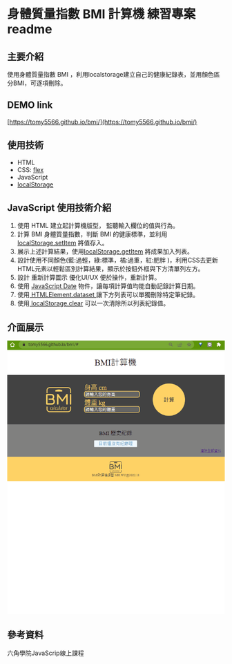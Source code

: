 # 身體質量指數 BMI 計算機 練習專案 readme

## 主要介紹
使用身體質量指數 BMI ，利用localstorage建立自己的健康紀錄表，並用顏色區分BMI，可逐項刪除。

## DEMO link
[https://tomy5566.github.io/bmi/](https://tomy5566.github.io/bmi/)

## 使用技術
- HTML
- CSS: [flex](https://developer.mozilla.org/zh-CN/docs/Web/CSS/flex)
- JavaScript
- [localStorage](https://developer.mozilla.org/zh-TW/docs/Web/API/Window/localStorage)

## JavaScript 使用技術介紹

1. 使用 HTML 建立起計算機版型， 監聽輸入欄位的值與行為。
2. 計算 BMI 身體質量指數，判斷 BMI 的健康標準，並利用 [localStorage.setItem](https://developer.mozilla.org/en-US/docs/Web/API/Storage/setItem) 將值存入。
3. 展示上述計算結果，使用[localStorage.getItem](https://developer.mozilla.org/en-US/docs/Web/API/Storage/getItem) 將成果加入列表。
4. 設計使用不同顏色(藍:過輕，綠:標準，橘:過重，紅:肥胖 )，利用CSS去更新HTML元素以輕鬆區別計算結果，顯示於按鈕外框與下方清單列左方。
5. 設計 重新計算圖示 優化UI/UX 便於操作，重新計算。
6. 使用 [JavaScript Date](https://developer.mozilla.org/zh-TW/docs/Web/JavaScript/Reference/Global_Objects/Date) 物件，讓每項計算值均能自動記錄計算日期。
7. 使用[ HTMLElement.dataset ](https://developer.mozilla.org/en-US/docs/Web/API/HTMLElement/dataset)讓下方列表可以單獨刪除特定筆紀錄。
8. 使用[ localStorage.clear](https://developer.mozilla.org/en-US/docs/Web/API/Storage/clear) 可以一次清除所以列表紀錄值。


## 介面展示
![image](https://github.com/tomy5566/bmi/blob/main/BMIDEMO.gif)


## 參考資料
六角學院JavaScrip線上課程
